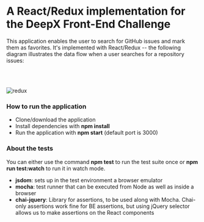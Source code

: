 # A React/Redux implementation for the DeepX Front-End Challenge

This application enables the user to search for GitHub issues and mark them as favorites. It's implemented with React/Redux -- the following diagram illustrates the data flow when a user searches for a repository issues:

<br><br>

![redux](https://user-images.githubusercontent.com/5614733/28279317-7fa5dd26-6af6-11e7-89e7-a6334d66f972.png)


### How to run the application

* Clone/download the application
* Install dependencies with **npm install**
* Run the application with **npm start** (default port is 3000)

### About the tests

You can either use the command **npm test** to run the test suite once or **npm run test:watch** to run it in watch mode.

* **jsdom**: sets up in the test environment a browser emulator
* **mocha**: test runner that can be executed from Node as well as inside a browser
* **chai-jquery**: Library for assertions, to be used along with Mocha. Chai-only assertions work fine for BE assertions, but using jQuery selector allows us to make assertions on the React components

